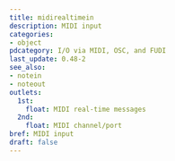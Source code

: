```yaml
---
title: midirealtimein
description: MIDI input
categories:
- object
pdcategory: I/O via MIDI, OSC, and FUDI
last_update: 0.48-2
see_also:
- notein
- noteout
outlets:
  1st:
    float: MIDI real-time messages
  2nd:
    float: MIDI channel/port
bref: MIDI input
draft: false
---
```


